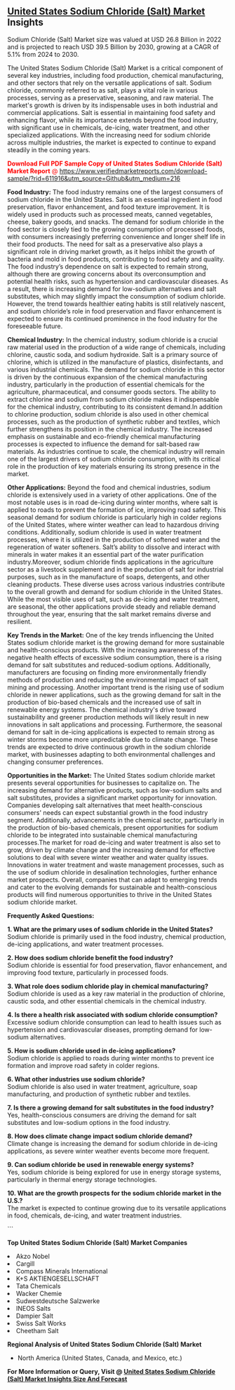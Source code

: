 <h2><a href="https://www.verifiedmarketreports.com/download-sample/?rid=611916&amp;utm_source=Github&amp;utm_medium=216" target="_blank">United States Sodium Chloride (Salt) Market</a> Insights</h2><p>Sodium Chloride (Salt) Market size was valued at USD 26.8 Billion in 2022 and is projected to reach USD 39.5 Billion by 2030, growing at a CAGR of 5.1% from 2024 to 2030.</p><p><p>The United States Sodium Chloride (Salt) Market is a critical component of several key industries, including food production, chemical manufacturing, and other sectors that rely on the versatile applications of salt. Sodium chloride, commonly referred to as salt, plays a vital role in various processes, serving as a preservative, seasoning, and raw material. The market's growth is driven by its indispensable uses in both industrial and commercial applications. Salt is essential in maintaining food safety and enhancing flavor, while its importance extends beyond the food industry, with significant use in chemicals, de-icing, water treatment, and other specialized applications. With the increasing need for sodium chloride across multiple industries, the market is expected to continue to expand steadily in the coming years. <p><span class=""><span style="color: #ff0000;"><strong>Download Full PDF Sample Copy of United States Sodium Chloride (Salt) Market Report</strong> @ </span><a href="https://www.verifiedmarketreports.com/download-sample/?rid=611916&amp;utm_source=Github&amp;utm_medium=216" target="_blank">https://www.verifiedmarketreports.com/download-sample/?rid=611916&amp;utm_source=Github&amp;utm_medium=216</a></span></p></p><p><strong>Food Industry:</strong> The food industry remains one of the largest consumers of sodium chloride in the United States. Salt is an essential ingredient in food preservation, flavor enhancement, and food texture improvement. It is widely used in products such as processed meats, canned vegetables, cheese, bakery goods, and snacks. The demand for sodium chloride in the food sector is closely tied to the growing consumption of processed foods, with consumers increasingly preferring convenience and longer shelf life in their food products. The need for salt as a preservative also plays a significant role in driving market growth, as it helps inhibit the growth of bacteria and mold in food products, contributing to food safety and quality. The food industry’s dependence on salt is expected to remain strong, although there are growing concerns about its overconsumption and potential health risks, such as hypertension and cardiovascular diseases. As a result, there is increasing demand for low-sodium alternatives and salt substitutes, which may slightly impact the consumption of sodium chloride. However, the trend towards healthier eating habits is still relatively nascent, and sodium chloride’s role in food preservation and flavor enhancement is expected to ensure its continued prominence in the food industry for the foreseeable future.</p><p><strong>Chemical Industry:</strong> In the chemical industry, sodium chloride is a crucial raw material used in the production of a wide range of chemicals, including chlorine, caustic soda, and sodium hydroxide. Salt is a primary source of chlorine, which is utilized in the manufacture of plastics, disinfectants, and various industrial chemicals. The demand for sodium chloride in this sector is driven by the continuous expansion of the chemical manufacturing industry, particularly in the production of essential chemicals for the agriculture, pharmaceutical, and consumer goods sectors. The ability to extract chlorine and sodium from sodium chloride makes it indispensable for the chemical industry, contributing to its consistent demand.In addition to chlorine production, sodium chloride is also used in other chemical processes, such as the production of synthetic rubber and textiles, which further strengthens its position in the chemical industry. The increased emphasis on sustainable and eco-friendly chemical manufacturing processes is expected to influence the demand for salt-based raw materials. As industries continue to scale, the chemical industry will remain one of the largest drivers of sodium chloride consumption, with its critical role in the production of key materials ensuring its strong presence in the market.</p><p><strong>Other Applications:</strong> Beyond the food and chemical industries, sodium chloride is extensively used in a variety of other applications. One of the most notable uses is in road de-icing during winter months, where salt is applied to roads to prevent the formation of ice, improving road safety. This seasonal demand for sodium chloride is particularly high in colder regions of the United States, where winter weather can lead to hazardous driving conditions. Additionally, sodium chloride is used in water treatment processes, where it is utilized in the production of softened water and the regeneration of water softeners. Salt’s ability to dissolve and interact with minerals in water makes it an essential part of the water purification industry.Moreover, sodium chloride finds applications in the agriculture sector as a livestock supplement and in the production of salt for industrial purposes, such as in the manufacture of soaps, detergents, and other cleaning products. These diverse uses across various industries contribute to the overall growth and demand for sodium chloride in the United States. While the most visible uses of salt, such as de-icing and water treatment, are seasonal, the other applications provide steady and reliable demand throughout the year, ensuring that the salt market remains diverse and resilient.</p><p><strong>Key Trends in the Market:</strong> One of the key trends influencing the United States sodium chloride market is the growing demand for more sustainable and health-conscious products. With the increasing awareness of the negative health effects of excessive sodium consumption, there is a rising demand for salt substitutes and reduced-sodium options. Additionally, manufacturers are focusing on finding more environmentally friendly methods of production and reducing the environmental impact of salt mining and processing. Another important trend is the rising use of sodium chloride in newer applications, such as the growing demand for salt in the production of bio-based chemicals and the increased use of salt in renewable energy systems. The chemical industry's drive toward sustainability and greener production methods will likely result in new innovations in salt applications and processing. Furthermore, the seasonal demand for salt in de-icing applications is expected to remain strong as winter storms become more unpredictable due to climate change. These trends are expected to drive continuous growth in the sodium chloride market, with businesses adapting to both environmental challenges and changing consumer preferences.</p><p><strong>Opportunities in the Market:</strong> The United States sodium chloride market presents several opportunities for businesses to capitalize on. The increasing demand for alternative products, such as low-sodium salts and salt substitutes, provides a significant market opportunity for innovation. Companies developing salt alternatives that meet health-conscious consumers' needs can expect substantial growth in the food industry segment. Additionally, advancements in the chemical sector, particularly in the production of bio-based chemicals, present opportunities for sodium chloride to be integrated into sustainable chemical manufacturing processes.The market for road de-icing and water treatment is also set to grow, driven by climate change and the increasing demand for effective solutions to deal with severe winter weather and water quality issues. Innovations in water treatment and waste management processes, such as the use of sodium chloride in desalination technologies, further enhance market prospects. Overall, companies that can adapt to emerging trends and cater to the evolving demands for sustainable and health-conscious products will find numerous opportunities to thrive in the United States sodium chloride market.</p><p><strong>Frequently Asked Questions:</strong></p><p><strong>1. What are the primary uses of sodium chloride in the United States?</strong><br> Sodium chloride is primarily used in the food industry, chemical production, de-icing applications, and water treatment processes.</p><p><strong>2. How does sodium chloride benefit the food industry?</strong><br> Sodium chloride is essential for food preservation, flavor enhancement, and improving food texture, particularly in processed foods.</p><p><strong>3. What role does sodium chloride play in chemical manufacturing?</strong><br> Sodium chloride is used as a key raw material in the production of chlorine, caustic soda, and other essential chemicals in the chemical industry.</p><p><strong>4. Is there a health risk associated with sodium chloride consumption?</strong><br> Excessive sodium chloride consumption can lead to health issues such as hypertension and cardiovascular diseases, prompting demand for low-sodium alternatives.</p><p><strong>5. How is sodium chloride used in de-icing applications?</strong><br> Sodium chloride is applied to roads during winter months to prevent ice formation and improve road safety in colder regions.</p><p><strong>6. What other industries use sodium chloride?</strong><br> Sodium chloride is also used in water treatment, agriculture, soap manufacturing, and production of synthetic rubber and textiles.</p><p><strong>7. Is there a growing demand for salt substitutes in the food industry?</strong><br> Yes, health-conscious consumers are driving the demand for salt substitutes and low-sodium options in the food industry.</p><p><strong>8. How does climate change impact sodium chloride demand?</strong><br> Climate change is increasing the demand for sodium chloride in de-icing applications, as severe winter weather events become more frequent.</p><p><strong>9. Can sodium chloride be used in renewable energy systems?</strong><br> Yes, sodium chloride is being explored for use in energy storage systems, particularly in thermal energy storage technologies.</p><p><strong>10. What are the growth prospects for the sodium chloride market in the U.S.?</strong><br> The market is expected to continue growing due to its versatile applications in food, chemicals, de-icing, and water treatment industries.</p>```</p><p><strong>Top United States Sodium Chloride (Salt) Market Companies</strong></p><div data-test-id=""><p><li>Akzo Nobel</li><li> Cargill</li><li> Compass Minerals International</li><li> K+S AKTIENGESELLSCHAFT</li><li> Tata Chemicals</li><li> Wacker Chemie</li><li> Sudwestdeutsche Salzwerke</li><li> INEOS Salts</li><li> Dampier Salt</li><li> Swiss Salt Works</li><li> Cheetham Salt</li></p><div><strong>Regional Analysis of&nbsp;United States Sodium Chloride (Salt) Market</strong></div><ul><li dir="ltr"><p dir="ltr">North America&nbsp;(United States, Canada, and Mexico, etc.)</p></li></ul><p><strong>For More Information or Query, Visit @&nbsp;</strong><strong><a href="https://www.verifiedmarketreports.com/product/sodium-chloride-salt-market/?utm_source=Github&amp;utm_medium=216" target="_blank">United States Sodium Chloride (Salt) Market Insights Size And Forecast</a></strong></p></div>
